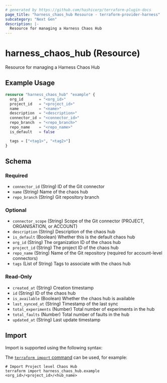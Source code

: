 ```yaml
---
# generated by https://github.com/hashicorp/terraform-plugin-docs
page_title: "harness_chaos_hub Resource - terraform-provider-harness"
subcategory: "Next Gen"
description: |-
  Resource for managing a Harness Chaos Hub
---
```


# harness_chaos_hub (Resource)

Resource for managing a Harness Chaos Hub

## Example Usage

```terraform
resource "harness_chaos_hub" "example" {
  org_id       = "<org_id>"
  project_id   = "<project_id>"
  name         = "<name>"
  description  = "<description>"
  connector_id = "<connector_id>"
  repo_branch  = "<repo_branch>"
  repo_name    = "<repo_name>"
  is_default   = false

  tags = ["<tag1>", "<tag2>"]
}
```

<!-- schema generated by tfplugindocs -->
## Schema

### Required

- `connector_id` (String) ID of the Git connector
- `name` (String) Name of the chaos hub
- `repo_branch` (String) Git repository branch

### Optional

- `connector_scope` (String) Scope of the Git connector (PROJECT, ORGANISATION, or ACCOUNT)
- `description` (String) Description of the chaos hub
- `is_default` (Boolean) Whether this is the default chaos hub
- `org_id` (String) The organization ID of the chaos hub
- `project_id` (String) The project ID of the chaos hub
- `repo_name` (String) Name of the Git repository (required for account-level connectors)
- `tags` (List of String) Tags to associate with the chaos hub

### Read-Only

- `created_at` (String) Creation timestamp
- `id` (String) ID of the chaos hub
- `is_available` (Boolean) Whether the chaos hub is available
- `last_synced_at` (String) Timestamp of the last sync
- `total_experiments` (Number) Total number of experiments in the hub
- `total_faults` (Number) Total number of faults in the hub
- `updated_at` (String) Last update timestamp

## Import

Import is supported using the following syntax:

The [`terraform import` command](https://developer.hashicorp.com/terraform/cli/commands/import) can be used, for example:

```shell
# Import Project level Chaos Hub
terraform import harness_chaos_hub.example <org_id>/<project_id>/<hub_name>
```

